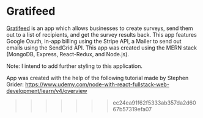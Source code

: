 # Gratifeed

[Gratifeed](https://serene-refuge-90433.herokuapp.com/) is an app which allows businesses to create surveys, send them out to a list of
recipients, and get the survey results back. This app features Google Oauth, in-app billing
using the Stripe API, a Mailer to send out emails using the SendGrid API. This app was
created using the MERN stack (MongoDB, Express, React-Redux, and Node.js).

Note: I intend to add further styling to this application.

App was created with the help of the following tutorial made by Stephen Grider:
https://www.udemy.com/node-with-react-fullstack-web-development/learn/v4/overview



>>>>>>> ec24ea91f62f5333ab357da2d6067b57319efa07
